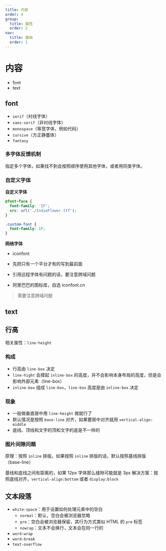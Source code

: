 ```yaml
---
title: 内容
order: 4
group:
  title: 属性
  order: 2
nav:
  title: 基础
  order: 1
---
```


# 内容

- font
- text

## font

- `serif`（衬线字体）
- `sans-serif`（非衬线字体）
- `monospace`（等宽字体，例如代码）
- `cursive`（方正静蕾体）
- `fantasy`

### 多字体反馈机制

指定多个字体，如果找不到会按照顺序使用其他字体，或者用同类字体。

### 自定义字体

**自定义字体**

```css
@font-face {
  font-family: 'IF';
  src: url('./IndieFlower.ttf');
}

.custom-font {
  font-family: IF;
}
```

**网络字体**

- iconfont

- 先把只有一个平台才有的写到最前面
- 引用远程字体有问题的话，要注意跨域问题
- 阿里巴巴的图标库，自选 iconfont.cn

> 需要注意跨域问题

## text

## 行高

相关属性：`line-height`

### 构成

- 行高由 `line-box` 决定
- `line-hight` 会撑起 `inline-box` 的高度，并不会影响本身布局的高度，但是会影响外部元素（line-box）
- `inline-box` 组成 `line-box`，`line-box` 高度是由 `inline-box` 决定

### 现象

- 一般做垂直居中用 `line-height` 做就行了
- 默认情况是按照 `base-line` 对齐，如果要居中对齐就用 `vertical-align: middle`
- 底线、顶线和文字的顶和文字的底是不一样的

### 图片间隙问题

原理：按照 `inline` 排版，如果按照 `inline` 排版的话，默认按照基线排版（base-line）

基线和底线之间有距离的，如果 12px 字体那么缝隙可能就是 3px
解决方案：按照底线对齐，`vertical-align:bottom` 或者 `display:block`

## 文本段落

- `white-space`：用于设置如何处理元素中的空白
  - `normal`：默认，空白会被浏览器忽略
  - `pre`：空白会被浏览器保留，其行为方式类似 HTML 的 `pre` 标签
  - `nowrap`：文本不会换行，文本会在同一行的
- `word-wrap`
- `word-break`
- `text-overflow`
